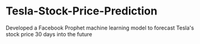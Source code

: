 # Tesla-Stock-Price-Prediction
 Developed a Facebook Prophet machine learning model to forecast Tesla's stock price 30 days into the future
